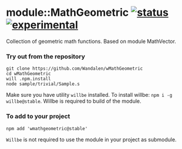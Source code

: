 
# module::MathGeometric [![status](https://github.com/Wandalen/wMathGeometric/actions/workflows/StandardPublish.yml/badge.svg)](https://github.com/Wandalen/wMathGeometric/actions/workflows/StandardPublish.yml) [![experimental](https://img.shields.io/badge/stability-experimental-orange.svg)](https://github.com/emersion/stability-badges#experimental)

Collection of geometric math functions. Based on module MathVector.

### Try out from the repository

```
git clone https://github.com/Wandalen/wMathGeometric
cd wMathGeometric
will .npm.install
node sample/trivial/Sample.s
```

Make sure you have utility `willbe` installed. To install willbe: `npm i -g willbe@stable`. Willbe is required to build of the module.

### To add to your project

```
npm add 'wmathgeometric@stable'
```

`Willbe` is not required to use the module in your project as submodule.

